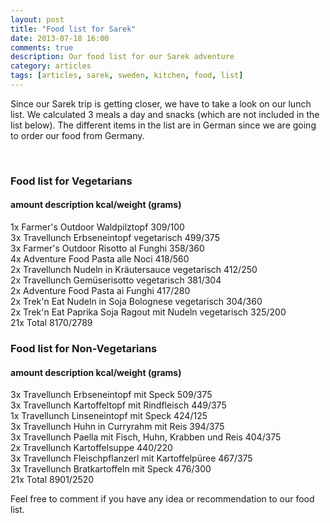 ```yaml
---
layout: post
title: "Food list for Sarek"
date: 2013-07-18 16:00
comments: true
description: Our food list for our Sarek adventure
category: articles
tags: [articles, sarek, sweden, kitchen, food, list]
---
```

Since our Sarek trip is getting closer, we have to take a look on our lunch list. We calculated 3 meals a day and snacks (which are not included in the list below). The different items in the list are in German since we are going to order our food from Germany.
<!--more--><br>

<h3>Food list for Vegetarians</h3>
<h4>amount  description kcal/weight (grams)</h4>	
1x Farmer's Outdoor Waldpilztopf 309/100<br>
3x Travellunch Erbseneintopf vegetarisch 499/375<br>
3x Farmer's Outdoor Risotto al Funghi 358/360<br>
4x  Adventure Food Pasta alle Noci 418/560<br>
2x Travellunch Nudeln in Kr&auml;utersauce vegetarisch 412/250<br>
2x Travellunch Gem&uuml;serisotto vegetarisch 381/304<br>
2x Adventure Food Pasta ai Funghi 417/280<br>
2x Trek'n Eat Nudeln in Soja Bolognese vegetarisch 304/360<br>
2x Trek'n Eat Paprika Soja Ragout mit Nudeln vegetarisch 325/200<br>
21x Total 8170/2789<br>

<h3>Food list for Non-Vegetarians</h3>
<h4>amount  description kcal/weight (grams)</h4>	
3x Travellunch Erbseneintopf mit Speck 509/375<br>
3x Travellunch Kartoffeltopf mit Rindfleisch 449/375<br>
1x Travellunch Linseneintopf mit Speck 424/125<br>
3x Travellunch Huhn in Curryrahm mit Reis 394/375<br>
3x Travellunch Paella mit Fisch, Huhn, Krabben und Reis	404/375<br>
2x Travellunch Kartoffelsuppe 440/220<br>
3x Travellunch Fleischpflanzerl mit Kartoffelp&uuml;ree 467/375<br>
3x Travellunch Bratkartoffeln mit Speck	476/300<br>
21x Total 8901/2520<br>

Feel free to comment if you have any idea or recommendation to our food list.
